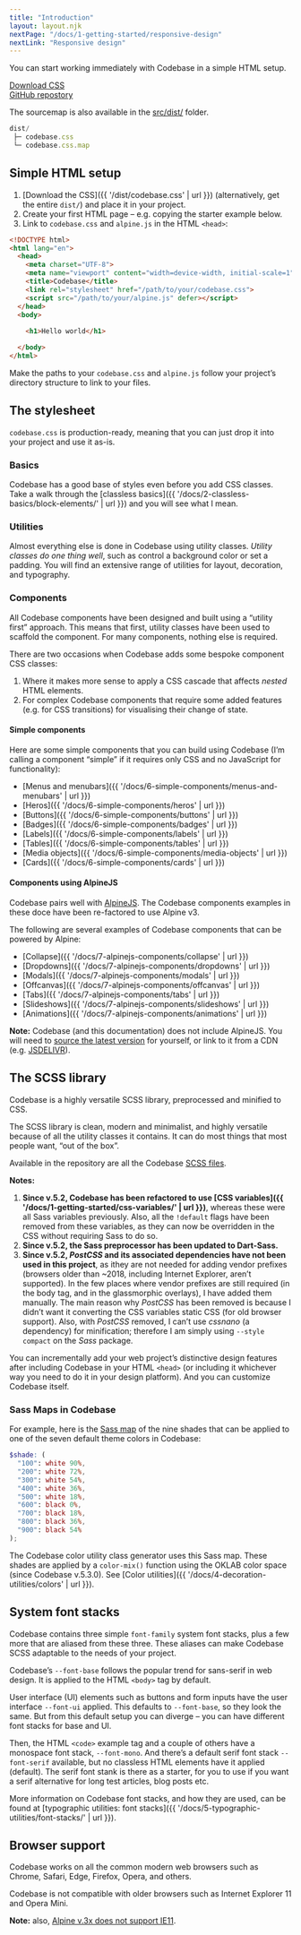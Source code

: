```yaml
---
title: "Introduction"
layout: layout.njk
nextPage: "/docs/1-getting-started/responsive-design"
nextLink: "Responsive design"
---
```


You can start working immediately with Codebase in a simple HTML setup.

<div class="my-6 flex gap-3 flex-wrap flex-center t-center">
  <div>
    <a class="btn btn-primary rounded-pill" href="{{ '/dist/codebase.css' | url }}">Download CSS</code></a>
  </div>
  <div>
    <a class="btn btn-secondary rounded-pill" href="https://github.com/codebase-frontend-library/codebase-5">GitHub repostory</a>
  </div>
</div>

The sourcemap is also available in the <a href="https://github.com/codebase-frontend-library/codebase-5/tree/main/src/dist">src/dist/</a> folder.

```js
dist/
 ├─ codebase.css
 └─ codebase.css.map
```

## Simple HTML setup

1. [Download the CSS]({{ '/dist/codebase.css' | url }}) (alternatively, get the entire `dist/`) and place it in your project.
2. Create your first HTML page – e.g. copying the starter example below.
3. Link to `codebase.css` and `alpine.js` in the HTML `<head>`:

```html
<!DOCTYPE html>
<html lang="en">
  <head>
    <meta charset="UTF-8">
    <meta name="viewport" content="width=device-width, initial-scale=1">
    <title>Codebase</title>
    <link rel="stylesheet" href="/path/to/your/codebase.css">
    <script src="/path/to/your/alpine.js" defer></script>
  </head>
  <body>
    
    <h1>Hello world</h1>

  </body>
</html>
```

Make the paths to your `codebase.css` and `alpine.js` follow your project’s directory structure to link to your files.

## The stylesheet

`codebase.css` is production-ready, meaning that you can just drop it into your project and use it as-is.

### Basics

Codebase has a good base of styles even before you add CSS classes. Take a walk through the [classless basics]({{ '/docs/2-classless-basics/block-elements/' | url }}) and you will see what I mean.

### Utilities

Almost everything else is done in Codebase using utility classes. _Utility classes do one thing well_, such as control a background color or set a padding. You will find an extensive range of utilities for layout, decoration, and typography.

### Components

All Codebase components have been designed and built using a “utility first” approach. This means that first, utility classes have been used to scaffold the component. For many components, nothing else is required.

There are two occasions when Codebase adds some bespoke component CSS classes:

1. Where it makes more sense to apply a CSS cascade that affects _nested_ HTML elements.
2. For complex Codebase components that require some added features (e.g. for CSS transitions) for visualising their change of state.

#### Simple components

Here are some simple components that you can build using Codebase (I’m calling a component “simple” if it requires only CSS and no JavaScript for functionality):

* [Menus and menubars]({{ '/docs/6-simple-components/menus-and-menubars' | url }})
* [Heros]({{ '/docs/6-simple-components/heros' | url }})
* [Buttons]({{ '/docs/6-simple-components/buttons' | url }})
* [Badges]({{ '/docs/6-simple-components/badges' | url }})
* [Labels]({{ '/docs/6-simple-components/labels' | url }})
* [Tables]({{ '/docs/6-simple-components/tables' | url }})
* [Media objects]({{ '/docs/6-simple-components/media-objects' | url }})
* [Cards]({{ '/docs/6-simple-components/cards' | url }})

#### Components using AlpineJS

Codebase pairs well with [AlpineJS](https://alpinejs.dev/). The Codebase components examples in these doce have been re-factored to use Alpine v3.

The following are several examples of Codebase components that can be powered by Alpine:

* [Collapse]({{ '/docs/7-alpinejs-components/collapse' | url }})
* [Dropdowns]({{ '/docs/7-alpinejs-components/dropdowns' | url }})
* [Modals]({{ '/docs/7-alpinejs-components/modals' | url }})
* [Offcanvas]({{ '/docs/7-alpinejs-components/offcanvas' | url }})
* [Tabs]({{ '/docs/7-alpinejs-components/tabs' | url }})
* [Slideshows]({{ '/docs/7-alpinejs-components/slideshows' | url }})
* [Animations]({{ '/docs/7-alpinejs-components/animations' | url }})

**Note:** Codebase (and this documentation) does not include AlpineJS. You will need to [source the latest version](https://github.com/alpinejs/alpine) for yourself, or link to it from a CDN (e.g. [JSDELIVR](https://www.jsdelivr.com/package/npm/alpinejs)).

## The SCSS library

Codebase is a highly versatile SCSS library, preprocessed and minified to CSS.

The SCSS library is clean, modern and minimalist, and highly versatile because of all the utility classes it contains. It can do most things that most people want, “out of the box”.

Available in the repository are all the Codebase [SCSS files](https://github.com/codebase-frontend-library/codebase-5/tree/main/src/codebase/scss).

**Notes:**

1. **Since v.5.2, Codebase has been refactored to use [CSS variables]({{ '/docs/1-getting-started/css-variables/' | url }})**, whereas these were all Sass variables previously. Also, all the `!default` flags have been removed from these variables, as they can now be overridden in the CSS without requiring Sass to do so.
2. **Since v.5.2, the Sass preprocessor has been updated to Dart-Sass.**
3. **Since v.5.2, _PostCSS_ and its associated dependencies have not been used in this project**, as ithey are not needed for adding vendor prefixes (browsers older than ~2018, including Internet Explorer, aren’t supported). In the few places where vendor prefixes are still required (in the body tag, and in the glassmorphic overlays), I have added them manually. The main reason why _PostCSS_ has been removed is because I didn’t want it converting the CSS variables static CSS (for old browser support). Also, with _PostCSS_ removed, I can’t use _cssnano_ (a dependency) for minification; therefore I am simply using `--style compact` on the _Sass_ package.

You can incrementally add your web project’s distinctive design features after including Codebase in your HTML `<head>` (or including it whichever way you need to do it in your design platform). And you can customize Codebase itself.

### Sass Maps in Codebase

For example, here is the [Sass map](https://sass-lang.com/documentation/values/maps) of the nine shades that can be applied to one of the seven default theme colors in Codebase:

```scss
$shade: (
  "100": white 90%,
  "200": white 72%,
  "300": white 54%,
  "400": white 36%,
  "500": white 18%,
  "600": black 0%,
  "700": black 18%,
  "800": black 36%,
  "900": black 54%
);
```

The Codebase color utility class generator uses this Sass map. These shades are applied by a `color-mix()` function using the OKLAB color space (since Codebase v.5.3.0). See [Color utilities]({{ '/docs/4-decoration-utilities/colors' | url }}).

## System font stacks

Codebase contains three simple `font-family` system font stacks, plus a few more that are aliased from these three. These aliases can make Codebase SCSS adaptable to the needs of your project.

Codebase’s `--font-base` follows the popular trend for sans-serif in web design. It is applied to the HTML `<body>` tag by default.

User interface (UI) elements such as buttons and form inputs have the user interface `--font-ui` applied. This defaults to `--font-base`, so they look the same. But from this default setup you can diverge – you can have different font stacks for base and UI.

Then, the HTML `<code>` example tag and a couple of others have a monospace font stack, `--font-mono`. And there’s a default serif font stack `--font-serif` available, but no classless HTML elements have it applied (default). The serif font stank is there as a starter, for you to use if you want a serif alternative for long test articles, blog posts etc.

More information on Codebase font stacks, and how they are used, can be found at [typographic utilities: font stacks]({{ '/docs/5-typographic-utilities/font-stacks/' | url }}).

## Browser support

Codebase works on all the common modern web browsers such as Chrome, Safari, Edge, Firefox, Opera, and others.

Codebase is not compatible with older browsers such as Internet Explorer 11 and Opera Mini.

**Note:** also, [Alpine v.3x does not support IE11](https://alpinejs.dev/upgrade-guide#no-ie-11).